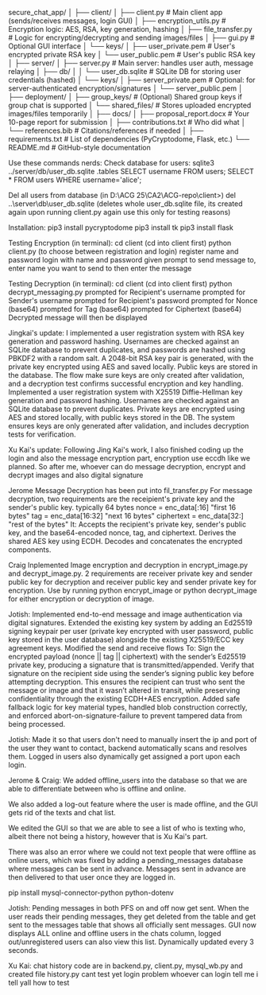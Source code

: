 secure_chat_app/
│
├── client/
│   ├── client.py              # Main client app (sends/receives messages, login GUI)
│   ├── encryption_utils.py    # Encryption logic: AES, RSA, key generation, hashing
│   ├── file_transfer.py       # Logic for encrypting/decrypting and sending images/files
│   ├── gui.py                 # Optional GUI interface 
│   └── keys/
│       ├── user_private.pem   # User's encrypted private RSA key
│       └── user_public.pem    # User's public RSA key
│
├── server/
│   ├── server.py              # Main server: handles user auth, message relaying
│   ├── db/
│   │   └── user_db.sqlite     # SQLite DB for storing user credentials (hashed)
│   └── keys/
│       ├── server_private.pem # Optional: for server-authenticated encryption/signatures
│       └── server_public.pem
│
├── deployment/
│   ├── group_keys/            # (Optional) Shared group keys if group chat is supported
│   └── shared_files/          # Stores uploaded encrypted images/files temporarily
│
├── docs/
│   ├── proposal_report.docx   # Your 10-page report for submission
│   ├── contributions.txt      # Who did what 
│   └── references.bib         # Citations/references if needed
│
├── requirements.txt           # List of dependencies (PyCryptodome, Flask, etc.)
└── README.md                  # GitHub-style documentation

Use these commands nerds:
Check database for users:
        sqlite3 ../server/db/user_db.sqlite
        .tables
        SELECT username FROM users;
        SELECT * FROM users WHERE username='alice';

Del all users from database (in D:\ACG 25\CA2\ACG-repo\client>)
        del ..\server\db\user_db.sqlite (deletes whole user_db.sqlite file, its created again upon running client.py again use this only for testing reasons)

Installation:
        pip3 install pycryptodome
        pip3 install tk
        pip3 install flask

Testing Encryption (in terminal):
        cd client (cd into client first)
        python client.py (to choose between registration and login)
        register name and password
        login with name and password
        given prompt to send message to, enter name you want to send to
        then enter the message

Testing Decryption (in terminal):
        cd client (cd into client first)
        python decrypt_messaging.py
        prompted for Recipient's username
        prompted for Sender's username
        prompted for Recipient's password
        prompted for Nonce (base64)
        prompted for Tag (base64)
        prompted for Ciphertext (base64)
        Decrypted message will then be displayed

Jingkai's update:
I implemented a user registration system with RSA key generation and password hashing. Usernames are checked against an SQLite database to prevent duplicates, and passwords are hashed using PBKDF2 with a random salt. A 2048-bit RSA key pair is generated, with the private key encrypted using AES and saved locally. Public keys are stored in the database. The flow make sure keys are only created after validation, and a decryption test confirms successful encryption and key handling.
Implemented a user registration system with X25519 Diffie-Hellman key generation and password hashing. Usernames are checked against an SQLite database to prevent duplicates. Private keys are encrypted using AES and stored locally, with public keys stored in the DB. The system ensures keys are only generated after validation, and includes decryption tests for verification.

Xu Kai's update:
Following Jing Kai's work, I also finished coding up the login and also the message encryption part, encryption use eccdh like we planned. So after me, whoever can do message decryption, encrypt and decrypt images and also digital signature 

Jerome
Message Decryption has been put into fil_transfer.py
For message decryption, two requirements are the receipient's private key and the sender's public key.
typically 64 bytes
nonce = enc_data[:16] "first 16 bytes"
tag = enc_data[16:32] "next 16 bytes"
ciphertext = enc_data[32:] "rest of the bytes"
It:
Accepts the recipient's private key, sender's public key, and the base64-encoded nonce, tag, and ciphertext.
Derives the shared AES key using ECDH.
Decodes and concatenates the encrypted components.

Craig
Inplemented Image encryption and decryption in encrypt_image.py and decrypt_image.py.
2 requirements are receiver private key and sender public key for decryption and receiver public key and sender private key for encryption. Use by running python encrypt_image or python decrypt_image for either encryption or decryption of image.




Jotish: Implemented end-to-end message and image authentication via digital signatures. Extended the existing key system by adding an Ed25519 signing keypair per user (private key encrypted with user password, public key stored in the user database) alongside the existing X25519/ECC key agreement keys. Modified the send and receive flows 
To:
Sign the encrypted payload (nonce || tag || ciphertext) with the sender’s Ed25519 private key, producing a signature that is transmitted/appended.
Verify that signature on the recipient side using the sender’s signing public key before attempting decryption.
This ensures the recipient can trust who sent the message or image and that it wasn’t altered in transit, while preserving confidentiality through the existing ECDH+AES encryption. Added safe fallback logic for key material types, handled blob construction correctly, and enforced abort-on-signature-failure to prevent tampered data from being processed.

Jotish: Made it so that users don't need to manually insert the ip and port of the user they want to contact, backend automatically scans and resolves them. Logged in users also dynamically get assigned a port upon each login. 


Jerome & Craig: We added offline_users into the database so that we are able to differentiate between who is offline and online.

We also added a log-out feature where the user is made offline, and the GUI gets rid of the texts and chat list. 

We edited the GUI so that we are able to see a list of who is texting who, albeit there not being a history, however that is Xu Kai's part.

There was also an error where we could not text people that were offline as online users, which was fixed by adding a pending_messages database where messages can be sent in advance. Messages sent in advance are then delivered to that user once they are logged in.

pip install mysql-connector-python python-dotenv

Jotish: Pending messages in both PFS on and off now get sent. When the user reads their pending messages, they get deleted from the table and get sent to the messages table that shows all officially sent messages.
GUI now displays ALL online and offline users in the chats column, logged out/unregistered users can also view this list. Dynamically updated every 3 seconds.

Xu Kai: chat history code are in backend.py, client.py, mysql_wb.py and created file history.py cant test yet login problem whoever can login tell me i tell yall how to test